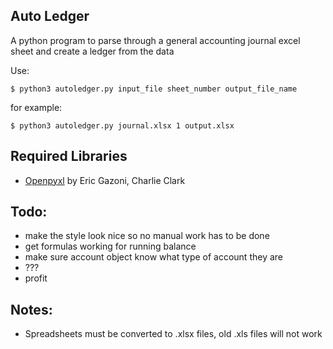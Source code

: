 ## Auto Ledger

A python program to parse through a general accounting journal excel sheet and create a ledger from the data

Use:
```
$ python3 autoledger.py input_file sheet_number output_file_name
```

for example:
```
$ python3 autoledger.py journal.xlsx 1 output.xlsx
```

## Required Libraries
* [Openpyxl](https://bitbucket.org/openpyxl/openpyxl/src) by Eric Gazoni, Charlie Clark

## Todo:
* make the style look nice so no manual work has to be done
* get formulas working for running balance 
* make sure account object know what type of account they are
* ???
* profit

## Notes:
* Spreadsheets must be converted to .xlsx files, old .xls files will not work

